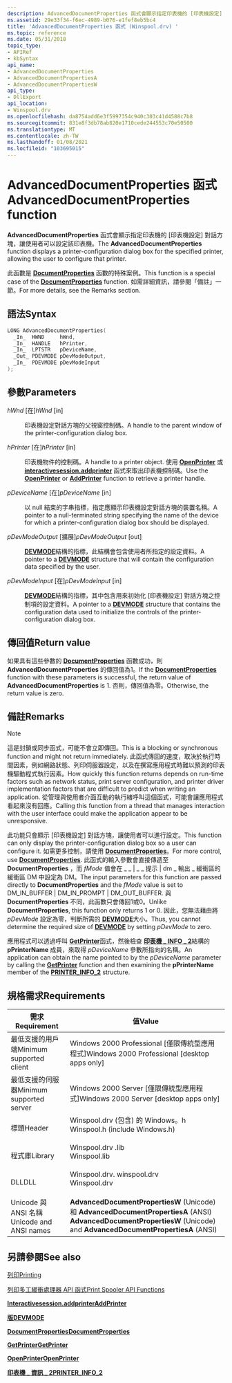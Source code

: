 ```yaml
---
description: AdvancedDocumentProperties 函式會顯示指定印表機的 [印表機設定] 對話方塊，讓使用者可以設定該印表機。
ms.assetid: 29e33f34-f6ec-4989-b076-e1fef8eb5bc4
title: 'AdvancedDocumentProperties 函式 (Winspool.drv) '
ms.topic: reference
ms.date: 05/31/2018
topic_type:
- APIRef
- kbSyntax
api_name:
- AdvancedDocumentProperties
- AdvancedDocumentPropertiesA
- AdvancedDocumentPropertiesW
api_type:
- DllExport
api_location:
- Winspool.drv
ms.openlocfilehash: da8754add6e3f5997354c940c303c41d4588c7b8
ms.sourcegitcommit: 831e8f3db78ab820e1710cede244553c70e50500
ms.translationtype: MT
ms.contentlocale: zh-TW
ms.lasthandoff: 01/08/2021
ms.locfileid: "103695015"
---
```

# <a name="advanceddocumentproperties-function"></a><span data-ttu-id="faeef-103">AdvancedDocumentProperties 函式</span><span class="sxs-lookup"><span data-stu-id="faeef-103">AdvancedDocumentProperties function</span></span>

<span data-ttu-id="faeef-104">**AdvancedDocumentProperties** 函式會顯示指定印表機的 [印表機設定] 對話方塊，讓使用者可以設定該印表機。</span><span class="sxs-lookup"><span data-stu-id="faeef-104">The **AdvancedDocumentProperties** function displays a printer-configuration dialog box for the specified printer, allowing the user to configure that printer.</span></span>

<span data-ttu-id="faeef-105">此函數是 [**DocumentProperties**](documentproperties.md) 函數的特殊案例。</span><span class="sxs-lookup"><span data-stu-id="faeef-105">This function is a special case of the [**DocumentProperties**](documentproperties.md) function.</span></span> <span data-ttu-id="faeef-106">如需詳細資訊，請參閱「備註」一節。</span><span class="sxs-lookup"><span data-stu-id="faeef-106">For more details, see the Remarks section.</span></span>

## <a name="syntax"></a><span data-ttu-id="faeef-107">語法</span><span class="sxs-lookup"><span data-stu-id="faeef-107">Syntax</span></span>


```C++
LONG AdvancedDocumentProperties(
  _In_  HWND     hWnd,
  _In_  HANDLE   hPrinter,
  _In_  LPTSTR   pDeviceName,
  _Out_ PDEVMODE pDevModeOutput,
  _In_  PDEVMODE pDevModeInput
);
```



## <a name="parameters"></a><span data-ttu-id="faeef-108">參數</span><span class="sxs-lookup"><span data-stu-id="faeef-108">Parameters</span></span>

<dl> <dt>

<span data-ttu-id="faeef-109">*hWnd* \[在\]</span><span class="sxs-lookup"><span data-stu-id="faeef-109">*hWnd* \[in\]</span></span>
</dt> <dd>

<span data-ttu-id="faeef-110">印表機設定對話方塊的父視窗控制碼。</span><span class="sxs-lookup"><span data-stu-id="faeef-110">A handle to the parent window of the printer-configuration dialog box.</span></span>

</dd> <dt>

<span data-ttu-id="faeef-111">*hPrinter* \[在\]</span><span class="sxs-lookup"><span data-stu-id="faeef-111">*hPrinter* \[in\]</span></span>
</dt> <dd>

<span data-ttu-id="faeef-112">印表機物件的控制碼。</span><span class="sxs-lookup"><span data-stu-id="faeef-112">A handle to a printer object.</span></span> <span data-ttu-id="faeef-113">使用 [**OpenPrinter**](openprinter.md) 或 [**interactivesession.addprinter**](addprinter.md) 函式來取出印表機控制碼。</span><span class="sxs-lookup"><span data-stu-id="faeef-113">Use the [**OpenPrinter**](openprinter.md) or [**AddPrinter**](addprinter.md) function to retrieve a printer handle.</span></span>

</dd> <dt>

<span data-ttu-id="faeef-114">*pDeviceName* \[在\]</span><span class="sxs-lookup"><span data-stu-id="faeef-114">*pDeviceName* \[in\]</span></span>
</dt> <dd>

<span data-ttu-id="faeef-115">以 null 結束的字串指標，指定應顯示印表機設定對話方塊的裝置名稱。</span><span class="sxs-lookup"><span data-stu-id="faeef-115">A pointer to a null-terminated string specifying the name of the device for which a printer-configuration dialog box should be displayed.</span></span>

</dd> <dt>

<span data-ttu-id="faeef-116">*pDevModeOutput* \[擴展\]</span><span class="sxs-lookup"><span data-stu-id="faeef-116">*pDevModeOutput* \[out\]</span></span>
</dt> <dd>

<span data-ttu-id="faeef-117">[**DEVMODE**](/windows/win32/api/wingdi/ns-wingdi-devmodea)結構的指標，此結構會包含使用者所指定的設定資料。</span><span class="sxs-lookup"><span data-stu-id="faeef-117">A pointer to a [**DEVMODE**](/windows/win32/api/wingdi/ns-wingdi-devmodea) structure that will contain the configuration data specified by the user.</span></span>

</dd> <dt>

<span data-ttu-id="faeef-118">*pDevModeInput* \[在\]</span><span class="sxs-lookup"><span data-stu-id="faeef-118">*pDevModeInput* \[in\]</span></span>
</dt> <dd>

<span data-ttu-id="faeef-119">[**DEVMODE**](/windows/win32/api/wingdi/ns-wingdi-devmodea)結構的指標，其中包含用來初始化 [印表機設定] 對話方塊之控制項的設定資料。</span><span class="sxs-lookup"><span data-stu-id="faeef-119">A pointer to a [**DEVMODE**](/windows/win32/api/wingdi/ns-wingdi-devmodea) structure that contains the configuration data used to initialize the controls of the printer-configuration dialog box.</span></span>

</dd> </dl>

## <a name="return-value"></a><span data-ttu-id="faeef-120">傳回值</span><span class="sxs-lookup"><span data-stu-id="faeef-120">Return value</span></span>

<span data-ttu-id="faeef-121">如果具有這些參數的 [**DocumentProperties**](documentproperties.md) 函數成功，則 **AdvancedDocumentProperties** 的傳回值為1。</span><span class="sxs-lookup"><span data-stu-id="faeef-121">If the [**DocumentProperties**](documentproperties.md) function with these parameters is successful, the return value of **AdvancedDocumentProperties** is 1.</span></span> <span data-ttu-id="faeef-122">否則，傳回值為零。</span><span class="sxs-lookup"><span data-stu-id="faeef-122">Otherwise, the return value is zero.</span></span>

## <a name="remarks"></a><span data-ttu-id="faeef-123">備註</span><span class="sxs-lookup"><span data-stu-id="faeef-123">Remarks</span></span>

> [!Note]  
> <span data-ttu-id="faeef-124">這是封鎖或同步函式，可能不會立即傳回。</span><span class="sxs-lookup"><span data-stu-id="faeef-124">This is a blocking or synchronous function and might not return immediately.</span></span> <span data-ttu-id="faeef-125">此函式傳回的速度，取決於執行時間因素，例如網路狀態、列印伺服器設定，以及在撰寫應用程式時難以預測的印表機驅動程式執行因素。</span><span class="sxs-lookup"><span data-stu-id="faeef-125">How quickly this function returns depends on run-time factors such as network status, print server configuration, and printer driver implementation factors that are difficult to predict when writing an application.</span></span> <span data-ttu-id="faeef-126">從管理與使用者介面互動的執行緒呼叫這個函式，可能會讓應用程式看起來沒有回應。</span><span class="sxs-lookup"><span data-stu-id="faeef-126">Calling this function from a thread that manages interaction with the user interface could make the application appear to be unresponsive.</span></span>

 

<span data-ttu-id="faeef-127">此功能只會顯示 [印表機設定] 對話方塊，讓使用者可以進行設定。</span><span class="sxs-lookup"><span data-stu-id="faeef-127">This function can only display the printer-configuration dialog box so a user can configure it.</span></span> <span data-ttu-id="faeef-128">如需更多控制，請使用 [**DocumentProperties**](documentproperties.md)。</span><span class="sxs-lookup"><span data-stu-id="faeef-128">For more control, use [**DocumentProperties**](documentproperties.md).</span></span> <span data-ttu-id="faeef-129">此函式的輸入參數會直接傳遞至 **DocumentProperties** ，而 *fMode* 值會在 \_ \_ \| \_ \_ 提示 \| dm \_ 輸出 \_ 緩衝區的緩衝區 DM 中設定為 DM。</span><span class="sxs-lookup"><span data-stu-id="faeef-129">The input parameters for this function are passed directly to **DocumentProperties** and the *fMode* value is set to DM\_IN\_BUFFER \| DM\_IN\_PROMPT \| DM\_OUT\_BUFFER.</span></span> <span data-ttu-id="faeef-130">與 **DocumentProperties** 不同，此函數只會傳回1或0。</span><span class="sxs-lookup"><span data-stu-id="faeef-130">Unlike **DocumentProperties**, this function only returns 1 or 0.</span></span> <span data-ttu-id="faeef-131">因此，您無法藉由將 *pDevMode* 設定為零，判斷所需的 [**DEVMODE**](/windows/win32/api/wingdi/ns-wingdi-devmodea)大小。</span><span class="sxs-lookup"><span data-stu-id="faeef-131">Thus, you cannot determine the required size of [**DEVMODE**](/windows/win32/api/wingdi/ns-wingdi-devmodea) by setting *pDevMode* to zero.</span></span>

<span data-ttu-id="faeef-132">應用程式可以透過呼叫 [**GetPrinter**](getprinter.md)函式，然後檢查 [**印表機 \_ INFO \_ 2**](printer-info-2.md)結構的 **pPrinterName** 成員，來取得 *pDeviceName* 參數所指向的名稱。</span><span class="sxs-lookup"><span data-stu-id="faeef-132">An application can obtain the name pointed to by the *pDeviceName* parameter by calling the [**GetPrinter**](getprinter.md) function and then examining the **pPrinterName** member of the [**PRINTER\_INFO\_2**](printer-info-2.md) structure.</span></span>

## <a name="requirements"></a><span data-ttu-id="faeef-133">規格需求</span><span class="sxs-lookup"><span data-stu-id="faeef-133">Requirements</span></span>



| <span data-ttu-id="faeef-134">需求</span><span class="sxs-lookup"><span data-stu-id="faeef-134">Requirement</span></span> | <span data-ttu-id="faeef-135">值</span><span class="sxs-lookup"><span data-stu-id="faeef-135">Value</span></span> |
|-------------------------------------|-----------------------------------------------------------------------------------------------------------|
| <span data-ttu-id="faeef-136">最低支援的用戶端</span><span class="sxs-lookup"><span data-stu-id="faeef-136">Minimum supported client</span></span><br/> | <span data-ttu-id="faeef-137">Windows 2000 Professional \[僅限傳統型應用程式\]</span><span class="sxs-lookup"><span data-stu-id="faeef-137">Windows 2000 Professional \[desktop apps only\]</span></span><br/>                                                |
| <span data-ttu-id="faeef-138">最低支援的伺服器</span><span class="sxs-lookup"><span data-stu-id="faeef-138">Minimum supported server</span></span><br/> | <span data-ttu-id="faeef-139">Windows 2000 Server \[僅限傳統型應用程式\]</span><span class="sxs-lookup"><span data-stu-id="faeef-139">Windows 2000 Server \[desktop apps only\]</span></span><br/>                                                      |
| <span data-ttu-id="faeef-140">標頭</span><span class="sxs-lookup"><span data-stu-id="faeef-140">Header</span></span><br/>                   | <dl> <span data-ttu-id="faeef-141"><dt>Winspool.drv (包含) 的 Windows。h </dt></span><span class="sxs-lookup"><span data-stu-id="faeef-141"><dt>Winspool.h (include Windows.h)</dt></span></span> </dl> |
| <span data-ttu-id="faeef-142">程式庫</span><span class="sxs-lookup"><span data-stu-id="faeef-142">Library</span></span><br/>                  | <dl> <span data-ttu-id="faeef-143"><dt>Winspool.drv .lib</dt></span><span class="sxs-lookup"><span data-stu-id="faeef-143"><dt>Winspool.lib</dt></span></span> </dl>                   |
| <span data-ttu-id="faeef-144">DLL</span><span class="sxs-lookup"><span data-stu-id="faeef-144">DLL</span></span><br/>                      | <dl> <span data-ttu-id="faeef-145"><dt>Winspool.drv. winspool.drv</dt></span><span class="sxs-lookup"><span data-stu-id="faeef-145"><dt>Winspool.drv</dt></span></span> </dl>                   |
| <span data-ttu-id="faeef-146">Unicode 與 ANSI 名稱</span><span class="sxs-lookup"><span data-stu-id="faeef-146">Unicode and ANSI names</span></span><br/>   | <span data-ttu-id="faeef-147">**AdvancedDocumentPropertiesW** (Unicode) 和 **AdvancedDocumentPropertiesA** (ANSI) </span><span class="sxs-lookup"><span data-stu-id="faeef-147">**AdvancedDocumentPropertiesW** (Unicode) and **AdvancedDocumentPropertiesA** (ANSI)</span></span><br/>           |



## <a name="see-also"></a><span data-ttu-id="faeef-148">另請參閱</span><span class="sxs-lookup"><span data-stu-id="faeef-148">See also</span></span>

<dl> <dt>

[<span data-ttu-id="faeef-149">列印</span><span class="sxs-lookup"><span data-stu-id="faeef-149">Printing</span></span>](printdocs-printing.md)
</dt> <dt>

[<span data-ttu-id="faeef-150">列印多工緩衝處理器 API 函式</span><span class="sxs-lookup"><span data-stu-id="faeef-150">Print Spooler API Functions</span></span>](printing-and-print-spooler-functions.md)
</dt> <dt>

[<span data-ttu-id="faeef-151">**Interactivesession.addprinter**</span><span class="sxs-lookup"><span data-stu-id="faeef-151">**AddPrinter**</span></span>](addprinter.md)
</dt> <dt>

[<span data-ttu-id="faeef-152">**版**</span><span class="sxs-lookup"><span data-stu-id="faeef-152">**DEVMODE**</span></span>](/windows/win32/api/wingdi/ns-wingdi-devmodea)
</dt> <dt>

[<span data-ttu-id="faeef-153">**DocumentProperties**</span><span class="sxs-lookup"><span data-stu-id="faeef-153">**DocumentProperties**</span></span>](documentproperties.md)
</dt> <dt>

[<span data-ttu-id="faeef-154">**GetPrinter**</span><span class="sxs-lookup"><span data-stu-id="faeef-154">**GetPrinter**</span></span>](getprinter.md)
</dt> <dt>

[<span data-ttu-id="faeef-155">**OpenPrinter**</span><span class="sxs-lookup"><span data-stu-id="faeef-155">**OpenPrinter**</span></span>](openprinter.md)
</dt> <dt>

[<span data-ttu-id="faeef-156">**印表機 \_ 資訊 \_ 2**</span><span class="sxs-lookup"><span data-stu-id="faeef-156">**PRINTER\_INFO\_2**</span></span>](printer-info-2.md)
</dt> </dl>

 

 




